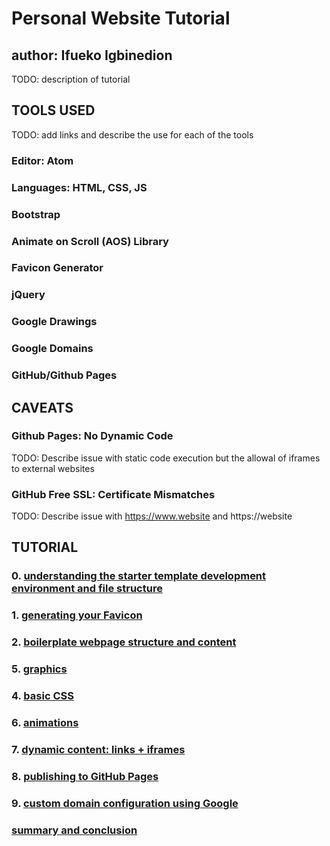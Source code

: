 # Personal Website Tutorial
## author: Ifueko Igbinedion
TODO: description of tutorial

## TOOLS USED
TODO: add links and describe the use for each of the tools

### Editor: Atom

### Languages: HTML, CSS, JS

### Bootstrap

### Animate on Scroll (AOS) Library

### Favicon Generator

### jQuery

### Google Drawings

### Google Domains

### GitHub/Github Pages

## CAVEATS

### Github Pages: No Dynamic Code
TODO: Describe issue with static code execution but the allowal of iframes to external websites


### GitHub Free SSL: Certificate Mismatches
TODO: Describe issue with https://www.website and https://website


## TUTORIAL
### 0. [understanding the starter template development environment and file structure](docs/0.Setup.md)
### 1. [generating your Favicon](docs/1.Favicons.md)
### 2. [boilerplate webpage structure and content](docs/2.Basic_Structure_And_Content.md)
### 5. [graphics](docs/3.Easy_Graphics.md)
### 4. [basic CSS](docs/4.CSS_Basics.md)
### 6. [animations](docs/5.Easy_Animations.md)
### 7. [dynamic content: links + iframes](docs/6.Dynamic_Content.md)
### 8. [publishing to GitHub Pages](docs/7.Github_Pages.md)
### 9. [custom domain configuration using Google](docs/8.Custom_Domains.md)
### [summary and conclusion](docs/Conclusion.md)
